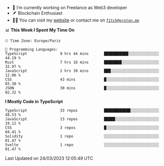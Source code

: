 - 🔭 I’m currently working on Freelance as Web3 developer
- 🪶 Blockchain Enthusiast
- 👨‍💻 You can visit my [website](https://f1tch.xyz) or contact me on [`f1tch@proton.me`](mailto:f1tch@proton.me)

<!--START_SECTION:waka-->
📊 **This Week I Spent My Time On** 

```text
🕑︎ Time Zone: Europe/Paris

💬 Programming Languages: 
TypeScript               9 hrs 44 mins       ███████████░░░░░░░░░░░░░░   44.19 % 
Rust                     7 hrs 16 mins       ████████░░░░░░░░░░░░░░░░░   32.97 % 
JavaScript               2 hrs 39 mins       ███░░░░░░░░░░░░░░░░░░░░░░   12.06 % 
CSS                      43 mins             █░░░░░░░░░░░░░░░░░░░░░░░░   03.30 % 
JSON                     30 mins             █░░░░░░░░░░░░░░░░░░░░░░░░   02.32 % 
```

**I Mostly Code in TypeScript** 

```text
TypeScript               33 repos            ████████████░░░░░░░░░░░░░   48.53 % 
JavaScript               13 repos            █████░░░░░░░░░░░░░░░░░░░░   19.12 % 
CSS                      3 repos             █░░░░░░░░░░░░░░░░░░░░░░░░   04.41 % 
Solidity                 1 repo              ░░░░░░░░░░░░░░░░░░░░░░░░░   01.47 % 
Svelte                   1 repo              ░░░░░░░░░░░░░░░░░░░░░░░░░   01.47 % 
```




 Last Updated on 24/03/2023 12:05:49 UTC
<!--END_SECTION:waka-->
